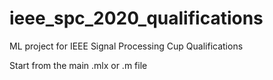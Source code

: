 # ieee_spc_2020_qualifications
ML project for IEEE Signal Processing Cup Qualifications

Start from the main .mlx or .m file
